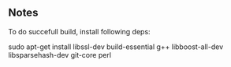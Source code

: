Notes
-----

To do succefull build, install following deps:

sudo apt-get install libssl-dev build-essential g++ libboost-all-dev libsparsehash-dev git-core perl




